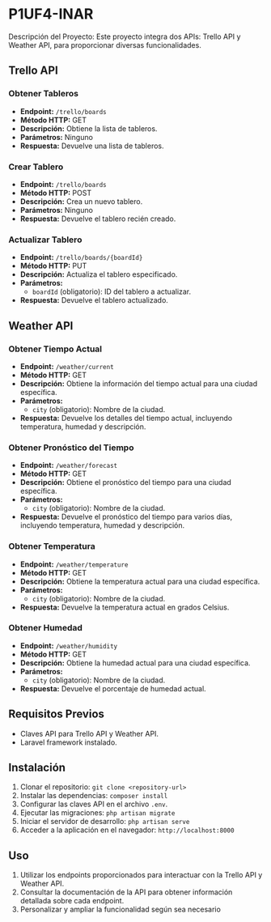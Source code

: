 # P1UF4-INAR

Descripción del Proyecto: Este proyecto integra dos APIs: Trello API y Weather API, para proporcionar diversas funcionalidades.

## Trello API

### Obtener Tableros

- **Endpoint:** `/trello/boards`
- **Método HTTP:** GET
- **Descripción:** Obtiene la lista de tableros.
- **Parámetros:** Ninguno
- **Respuesta:** Devuelve una lista de tableros.

### Crear Tablero

- **Endpoint:** `/trello/boards`
- **Método HTTP:** POST
- **Descripción:** Crea un nuevo tablero.
- **Parámetros:** Ninguno
- **Respuesta:** Devuelve el tablero recién creado.

### Actualizar Tablero

- **Endpoint:** `/trello/boards/{boardId}`
- **Método HTTP:** PUT
- **Descripción:** Actualiza el tablero especificado.
- **Parámetros:**
  - `boardId` (obligatorio): ID del tablero a actualizar.
- **Respuesta:** Devuelve el tablero actualizado.

## Weather API

### Obtener Tiempo Actual

- **Endpoint:** `/weather/current`
- **Método HTTP:** GET
- **Descripción:** Obtiene la información del tiempo actual para una ciudad específica.
- **Parámetros:**
  - `city` (obligatorio): Nombre de la ciudad.
- **Respuesta:** Devuelve los detalles del tiempo actual, incluyendo temperatura, humedad y descripción.

### Obtener Pronóstico del Tiempo

- **Endpoint:** `/weather/forecast`
- **Método HTTP:** GET
- **Descripción:** Obtiene el pronóstico del tiempo para una ciudad específica.
- **Parámetros:**
  - `city` (obligatorio): Nombre de la ciudad.
- **Respuesta:** Devuelve el pronóstico del tiempo para varios días, incluyendo temperatura, humedad y descripción.

### Obtener Temperatura

- **Endpoint:** `/weather/temperature`
- **Método HTTP:** GET
- **Descripción:** Obtiene la temperatura actual para una ciudad específica.
- **Parámetros:**
  - `city` (obligatorio): Nombre de la ciudad.
- **Respuesta:** Devuelve la temperatura actual en grados Celsius.

### Obtener Humedad

- **Endpoint:** `/weather/humidity`
- **Método HTTP:** GET
- **Descripción:** Obtiene la humedad actual para una ciudad específica.
- **Parámetros:**
  - `city` (obligatorio): Nombre de la ciudad.
- **Respuesta:** Devuelve el porcentaje de humedad actual.

## Requisitos Previos

- Claves API para Trello API y Weather API.
- Laravel framework instalado.

## Instalación

1. Clonar el repositorio: `git clone <repository-url>`
2. Instalar las dependencias: `composer install`
3. Configurar las claves API en el archivo `.env`.
4. Ejecutar las migraciones: `php artisan migrate`
5. Iniciar el servidor de desarrollo: `php artisan serve`
6. Acceder a la aplicación en el navegador: `http://localhost:8000`

## Uso

1. Utilizar los endpoints proporcionados para interactuar con la Trello API y Weather API.
2. Consultar la documentación de la API para obtener información detallada sobre cada endpoint.
3. Personalizar y ampliar la funcionalidad según sea necesario
